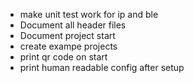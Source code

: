 - make unit test work for ip and ble
- Document all header files
- Document project start
- create exampe projects
- print qr code on start
- print human readable config after setup

